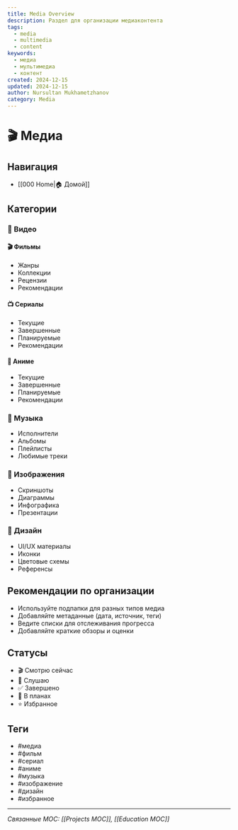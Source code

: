 ```yaml
---
title: Media Overview
description: Раздел для организации медиаконтента
tags:
  - media
  - multimedia
  - content
keywords:
  - медиа
  - мультимедиа
  - контент
created: 2024-12-15
updated: 2024-12-15
author: Nursultan Mukhametzhanov
category: Media
---
```


# 🎬 Медиа

## Навигация
- [[000 Home|🏠 Домой]]

## Категории
### 🎥 Видео
#### 🎬 Фильмы
- Жанры
- Коллекции
- Рецензии
- Рекомендации

#### 📺 Сериалы
- Текущие
- Завершенные
- Планируемые
- Рекомендации

#### 🎌 Аниме
- Текущие
- Завершенные
- Планируемые
- Рекомендации

### 🎵 Музыка
- Исполнители
- Альбомы
- Плейлисты
- Любимые треки

### 📸 Изображения
- Скриншоты
- Диаграммы
- Инфографика
- Презентации

### 🎨 Дизайн
- UI/UX материалы
- Иконки
- Цветовые схемы
- Референсы

## Рекомендации по организации
- Используйте подпапки для разных типов медиа
- Добавляйте метаданные (дата, источник, теги)
- Ведите списки для отслеживания прогресса
- Добавляйте краткие обзоры и оценки

## Статусы
- 🎬 Смотрю сейчас
- 🎵 Слушаю
- ✅ Завершено
- 📅 В планах
- ⭐ Избранное

## Теги
- #медиа
- #фильм
- #сериал
- #аниме
- #музыка
- #изображение
- #дизайн
- #избранное

---
*Связанные MOC: [[Projects MOC]], [[Education MOC]]*
